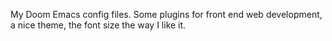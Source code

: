 My Doom Emacs config files. Some plugins for front end web development, a nice theme, the font size the way I like it.
